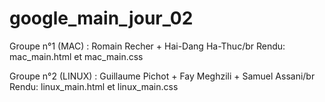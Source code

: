 # google_main_jour_02


Groupe n°1 (MAC) : Romain Recher + Hai-Dang Ha-Thuc/br
Rendu: mac_main.html et mac_main.css

Groupe n°2 (LINUX) : Guillaume Pichot + Fay Meghzili + Samuel Assani/br
Rendu: linux_main.html et linux_main.css
